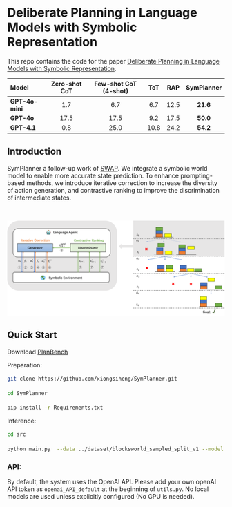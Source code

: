 # Deliberate Planning in Language Models with Symbolic Representation

This repo contains the code for the paper [Deliberate Planning in Language Models with Symbolic Representation](https://arxiv.org/pdf/2505.01479).

| Model        | **Zero-shot CoT** | **Few-shot CoT (4-shot)** | **ToT** | **RAP** | **SymPlanner** |
| :----------- | :----------------: | :-----------------------: | :-----: | :-----: | :-------------: |
| **GPT-4o-mini** | 1.7 | 6.7 | 6.7 | 12.5 | **21.6** |
| **GPT-4o**      | 17.5 | 17.5 | 9.2 | 17.5 | **50.0** |
| **GPT-4.1**     | 0.8 | 25.0 | 10.8 | 24.2 | **54.2** |

## Introduction

SymPlanner a follow-up work of [SWAP](https://github.com/xiongsiheng/SWAP). We integrate a symbolic world model to enable more accurate state prediction. To enhance prompting-based methods, we introduce iterative correction to increase the diversity of action generation, and contrastive ranking to improve the discrimination of intermediate states.


<br>
<p align="center">
  <img src='misc/Framework.png' width=950>
</p>

## Quick Start

Download [PlanBench](https://github.com/karthikv792/LLMs-Planning)

Preparation:
```sh
git clone https://github.com/xiongsiheng/SymPlanner.git

cd SymPlanner

pip install -r Requirements.txt
```


Inference:
```sh
cd src

python main.py  --data ../dataset/blocksworld_sampled_split_v1 --model gpt-4.1 --output_dir ../results/test_blocksworld_gpt_4.1_sym --max_steps 32 --num_rollouts 32  --num_generations 3 --group_size 3 --beam_width 3 --cmp_per_opt 1 --enable_symbolic --iterative_correction --contrastive_ranking --visualize --batch_process

```

### API:
By default, the system uses the OpenAI API. Please add your own openAI API token as `openai_API_default` at the beginning of `utils.py`. No local models are used unless explicitly configured (No GPU is needed).
